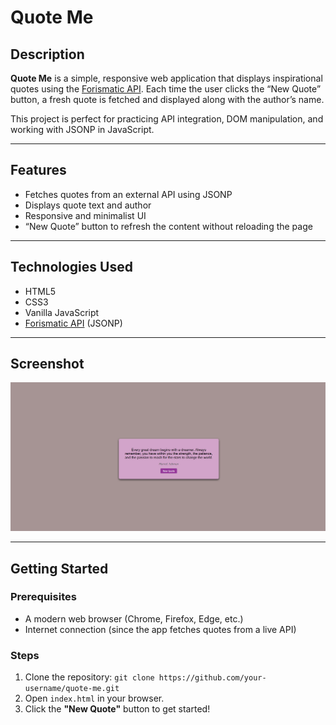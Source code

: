 # Quote Me

## Description

**Quote Me** is a simple, responsive web application that displays inspirational quotes using the [Forismatic API](https://forismatic.com/en/api/). Each time the user clicks the “New Quote” button, a fresh quote is fetched and displayed along with the author’s name.

This project is perfect for practicing API integration, DOM manipulation, and working with JSONP in JavaScript.

---

## Features

- Fetches quotes from an external API using JSONP
- Displays quote text and author
- Responsive and minimalist UI
- “New Quote” button to refresh the content without reloading the page

---

## Technologies Used

- HTML5  
- CSS3  
- Vanilla JavaScript  
- [Forismatic API](https://forismatic.com/en/api/) (JSONP)

---

## Screenshot

![Quote Me Screenshot](./images/quote.PNG)

---

## Getting Started

### Prerequisites

- A modern web browser (Chrome, Firefox, Edge, etc.)
- Internet connection (since the app fetches quotes from a live API)

### Steps

1. Clone the repository:
`git clone https://github.com/your-username/quote-me.git`
2. Open `index.html` in your browser.
3. Click the **"New Quote"** button to get started!
